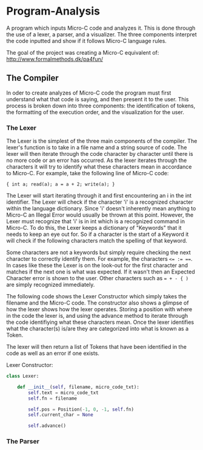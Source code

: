 # Program-Analysis
A program which inputs Micro-C code and analyzes it. This is done through the use of a lexer, a parser, and a visualizer.
The three components interpret the code inputted and show if it follows Micro-C language rules.

The goal of the project was  creating a Micro-C equivalent of: http://www.formalmethods.dk/pa4fun/

## The Compiler
In oder to create analyzes of Micro-C code the program must first understand what that code is saying, and then present it to the user.
This process is broken down into three components: the identification of tokens, the formatting of the execution order, and the visualization for the user. 

### The Lexer
The Lexer is the simplest of the three main components of the compiler.
The lexer's function is to take in a file name and a string source of code. 
The lexer will then iterate through the code character by character until there is no more code or an error has occurred.
As the lexer iterates through the characters it will try to identify what these characters mean in accordance to Micro-C.
For example, take the following line of Micro-C code:

```Micro-C
{ int a; read(a); a = a + 2; write(a); }
```
The Lexer will start iterating through it and first encountering an i in the int identifier.
The Lexer will check if the character 'i' is a recognized character within the language dictionary. 
Since 'i' doesn't inherently mean anything to Micro-C an Illegal Error would usually be thrown at this point. 
However, the Lexer must recognize that 'i' is in int which is a recognized command in Micro-C. 
To do this, the Lexer keeps a dictionary of "Keywords" that it needs to keep an eye out for. 
So if a character is the start of a Keyword it will check if the following characters match the spelling of that keyword.

Some characters are not a keywords but simply require checking the next character to correctly identify them.
For example, the characters `` <= := == ``. 
In cases like these the Lexer is on the look-out for the first character and matches if the next one is what was expected.
If it wasn't then an Expected Character error is shown to the user.
Other characters such as ``= + - { ) `` are simply recognized immediately.

The following code shows the Lexer Constructor which simply takes the filename and the Micro-C code.
The constructor also shows a glimpse of how the lexer shows how the lexer operates. 
Storing a position with where in the code the lexer is, and using the advance method to iterate through the code identifiying what these characters mean.
Once the lexer identifies what the character(s) is/are they are categorized into what is known as a Token. 

The lexer will then return a list of Tokens that have been identified in the code as well as an error if one exists.

Lexer Constructor:
```python
class Lexer:

    def __init__(self, filename, micro_code_txt):
        self.text = micro_code_txt
        self.fn = filename

        self.pos = Position(-1, 0, -1, self.fn)
        self.current_char = None

        self.advance()
```

### The Parser

